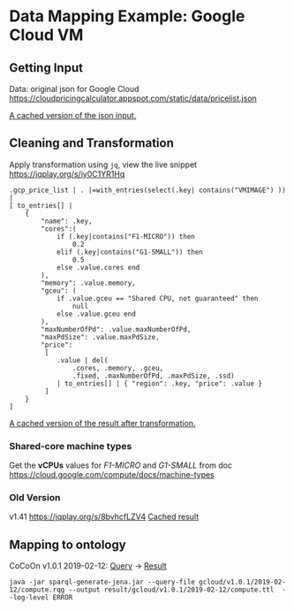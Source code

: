 # Data Mapping Example: Google Cloud VM
## Getting Input
Data: original json for Google Cloud
https://cloudpricingcalculator.appspot.com/static/data/pricelist.json

[A cached version of the json input.](../data/gcloud/v1.62.json)

## Cleaning and Transformation
Apply transformation using `jq`, view the live snippet https://jqplay.org/s/iy0C1YR1Hq
```
.gcp_price_list | . |=with_entries(select(.key| contains("VMIMAGE") )) | 
[ to_entries[] | 
    {
        "name": .key,
        "cores":(
            if (.key|contains("F1-MICRO")) then
                0.2 
            elif (.key|contains("G1-SMALL")) then
                0.5
            else .value.cores end
        ),
        "memory": .value.memory,
        "gceu": (
            if .value.gceu == "Shared CPU, not guaranteed" then
                null
            else .value.gceu end
        ),
        "maxNumberOfPd": .value.maxNumberOfPd,
        "maxPdSize": .value.maxPdSize,
        "price": 
         [ 
            .value | del(
                .cores, .memory, .gceu,
                .fixed, .maxNumberOfPd, .maxPdSize, .ssd)
            | to_entries[] | { "region": .key, "price": .value }
         ] 
    } 
]
```
[A cached version of the result after transformation.](../jq/gcloud/v1.62/compute.json)

### Shared-core machine types
Get the **vCPUs** values for *F1-MICRO* and *G1-SMALL*
from doc https://cloud.google.com/compute/docs/machine-types

### Old Version
v1.41 https://jqplay.org/s/8bvhcfLZV4 [Cached result](../jq/gcloud/v1.41/vm.json)

## Mapping to ontology
CoCoOn v1.0.1 2019-02-12:
[Query](../sparql-generate/gcloud/v1.0.1/2019-02-12/compute.rqg) ->
[Result](../sparql-generate/result/gcloud/v1.0.1/2019-02-12/compute.ttl)
```
java -jar sparql-generate-jena.jar --query-file gcloud/v1.0.1/2019-02-12/compute.rqg --output result/gcloud/v1.0.1/2019-02-12/compute.ttl  --log-level ERROR 
```


